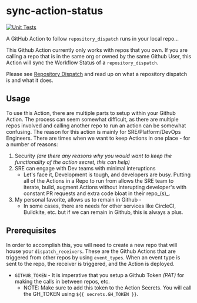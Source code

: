 # sync-action-status

[![Unit Tests](https://github.com/philipdelorenzo/sync-action-status/actions/workflows/run_tests.yml/badge.svg)](https://github.com/philipdelorenzo/sync-action-status/actions/workflows/run_tests.yml)

A GitHub Action to follow `repository_dispatch` runs in your local repo...

This Github Action currently only works with repos that you own. If you are calling a repo that is in the same org or owned by the same
Github User, this Action will sync the Workflow Status of a `repository_dispatch`.

Please see [Repository Dispatch](https://github.com/marketplace/actions/repository-dispatch) and read up on what a repository dispatch is and what it does.

## Usage

To use this Action, there are multiple parts to setup within your Github Action. The process can seem somewhat difficult, as there are multiple repos involved and calling another repo to run an action can be somewhat confusing. The reason for this action is mainly for SRE/Platform/DevOps Engineers. There are times when we want to keep Actions in one place - for a number of reasons:

1. Security _(are there any reasons why you would want to keep the functionality of the action secret, this can help)_
2. SRE can engage with Dev teams with minimal interuptions
    - Let's face it, Development is tough, and developers are busy. Putting all of the Actions in a Repo to run from allows the SRE team to iterate, build, augment Actions without interupting developer's with constant PR requests and extra code bloat in their repo_(s)_.
3. My personal favorite, allows us to remain in Github - 
    - In some cases, there are needs for other services like CircleCI, Buildkite, etc. but if we can remain in Github, this is always a plus.

## Prerequisites

In order to accomplish this, you will need to create a new repo that will house your `dispatch_receivers`. These are the Github Actions that are triggered from other repos by using `event_types`. When an event type is sent to the repo, the receiver is triggered, and the Action is deployed.

- `GITHUB_TOKEN` - It is imperative that you setup a Github Token _(PAT)_ for making the calls in between repos, etc.
    - NOTE: Make sure to add this token to the Action Secrets. You will call the GH_TOKEN using `${{ secrets.GH_TOKEN }}`.
